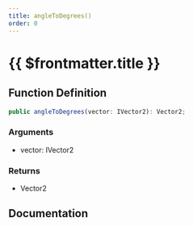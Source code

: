 ```yaml
---
title: angleToDegrees()
order: 0
---
```


# {{ $frontmatter.title }}

## Function Definition

```ts
public angleToDegrees(vector: IVector2): Vector2;
```

### Arguments

* vector: IVector2

### Returns

* Vector2

## Documentation

<!--@include: ./parts/angleToDegrees.md-->
